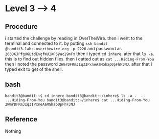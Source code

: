 # Level 3 --> 4

## Procedure
i started the challenge by reading in OverTheWire.
then i went to the terminal and connected to it.
by putting `ssh bandit @bandit3.labs.overthewire.org -p 2220` 
and password as `263JGJPfgU6LtdEvgfWU1XP5yac29mFx`
then i typed `cd inhere`.
ater that `ls -a`. this is to find out hidden files.
then i catted out as `cat ...Hiding-From-You`
then i noted the password `2WmrDFRmJIq3IPxneAaMGhap0pFhF3NJ`.
after that i typed exit to get of the shell.

## bash
`bandit3@bandit:~$ cd inhere
bandit3@bandit:~/inhere$ ls -a
.  ..  ...Hiding-From-You
bandit3@bandit:~/inhere$ cat ...Hiding-From-You
2WmrDFRmJIq3IPxneAaMGhap0pFhF3NJ`

## Reference
Nothing
